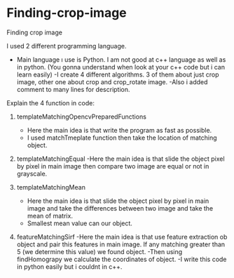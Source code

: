 # Finding-crop-image
Finding crop image

I used 2 different programming language. 
  - Main language ı use is Python. I am not good at c++ language as well as in python. (You gonna understand when look at your c++ code but i can learn easily)
  -I create 4 different algorithms. 3 of them about just crop image, other one about crop and crop_rotate image. 
  -Also i added comment to many lines for description.
  

Explain the 4 function in code:

1) templateMatchingOpencvPreparedFunctions
    - Here the main idea is that write the program as fast as possible.
    - I used matchTmeplate function then take the location of matching object.
    
2) templateMatchingEqual
    -Here the main idea is that slide the object pixel by pixel in main image then compare two image are equal or not in grayscale.
    
3) templateMatchingMean
    - Here the main idea is that slide the object pixel by pixel in main image and take the differences between two image and take the mean of matrix.
    - Smallest mean value can our object.
    
4) featureMatchingSirf
    -Here the main idea is that use feature extraction ob object and pair this features in main image. If any matching greater than 5 (we determine this value) we found object.
    -Then using findHomograpy we calculate the coordinates of object.
    -I write this code in python easily but i couldnt in c++. 
    
    
